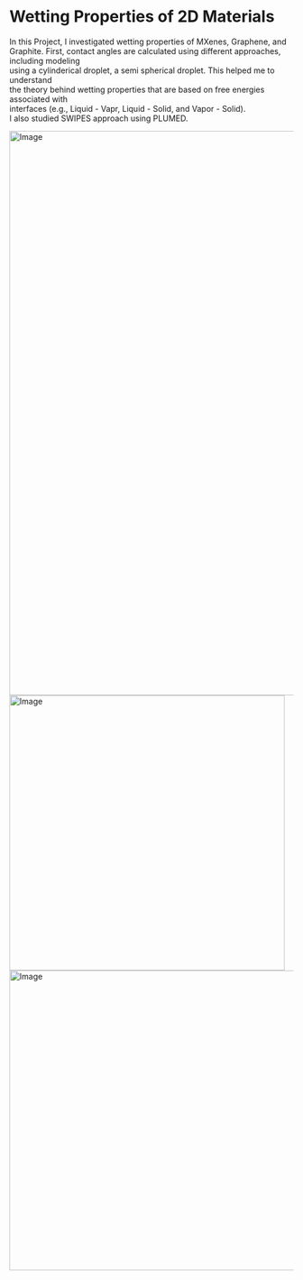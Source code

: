 # Wetting Properties of 2D Materials  
In this Project, I investigated wetting properties of MXenes, Graphene, and Graphite.
First, contact angles are calculated using different approaches, including modeling  
using a cylinderical droplet, a semi spherical droplet. This helped me to understand  
the theory behind wetting properties that are based on free energies associated with  
interfaces (e.g., Liquid - Vapr, Liquid - Solid, and Vapor - Solid).  
I also studied SWIPES approach using PLUMED.  

<img width="1001" alt="Image" src="https://github.com/user-attachments/assets/9b86e982-c8dc-40fc-a091-1cfeb5653651" />  


<img width="488" alt="Image" src="https://github.com/user-attachments/assets/f7470932-5474-417a-86b0-f21a0d8c437c" />  


<img width="532" alt="Image" src="https://github.com/user-attachments/assets/c3550788-22f4-4f03-bcd1-4fd4e8f480a7" />
